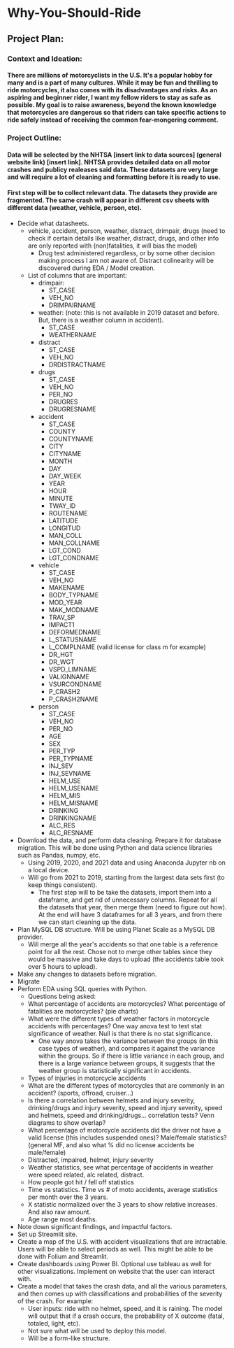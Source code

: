 # Why-You-Should-Ride

## Project Plan: 
### Context and Ideation: 
#### There are millions of motorcyclists in the U.S. It's a popular hobby for many and is a part of many cultures. While it may be fun and thrilling to ride motorcycles, it also comes with its disadvantages and risks. As an aspiring and beginner rider, I want my fellow riders to stay as safe as possible. My goal is to raise awareness, beyond the known knowledge that motorcycles are dangerous so that riders can take specific actions to ride safely instead of receiving the common fear-mongering comment. 

### Project Outline: 
#### Data will be selected by the NHTSA [insert link to data sources] (general website link) [insert link]. NHTSA provides detailed data on all motor crashes and publicy realeases said data. These datasets are very large and will require a lot of cleaning and formatting before it is ready to use. 

#### First step will be to collect relevant data. The datasets they provide are fragmented. The same crash will appear in different csv sheets with different data (weather, vehicle, person, etc). 
- Decide what datasheets.
  - vehicle, accident, person, weather, distract, drimpair, drugs (need to check if certain details like weather, distract, drugs, and other info are only reported with (non)fatalities, it will bias the model)
    - Drug test administered regardless, or by some other decision making process I am not aware of. Distract colinearity will be discovered during EDA / Model creation. 
  - List of columns that are important:
    - drimpair:
      - ST_CASE
      - VEH_NO
      - DRIMPAIRNAME
    - weather: (note: this is not available in 2019 dataset and before. But, there is a weather column in accident).
      - ST_CASE
      - WEATHERNAME
    - distract
      - ST_CASE
      - VEH_NO
      - DRDISTRACTNAME
    - drugs
      - ST_CASE
      - VEH_NO
      - PER_NO
      - DRUGRES
      - DRUGRESNAME
    - accident
      - ST_CASE
      - COUNTY
      - COUNTYNAME
      - CITY
      - CITYNAME
      - MONTH
      - DAY
      - DAY_WEEK
      - YEAR
      - HOUR
      - MINUTE
      - TWAY_ID
      - ROUTENAME
      - LATITUDE
      - LONGITUD
      - MAN_COLL
      - MAN_COLLNAME
      - LGT_COND
      - LGT_CONDNAME
    - vehicle
      - ST_CASE
      - VEH_NO
      - MAKENAME
      - BODY_TYPNAME
      - MOD_YEAR
      - MAK_MODNAME
      - TRAV_SP
      - IMPACT1
      - DEFORMEDNAME
      - L_STATUSNAME
      - L_COMPLNAME (valid license for class m for example)
      - DR_HGT
      - DR_WGT
      - VSPD_LIMNAME
      - VALIGNNAME
      - VSURCONDNAME
      - P_CRASH2
      - P_CRASH2NAME
    - person
      - ST_CASE
      - VEH_NO
      - PER_NO
      - AGE
      - SEX
      - PER_TYP
      - PER_TYPNAME
      - INJ_SEV
      - INJ_SEVNAME
      - HELM_USE
      - HELM_USENAME
      - HELM_MIS
      - HELM_MISNAME
      - DRINKING
      - DRINKINGNAME
      - ALC_RES
      - ALC_RESNAME
- Download the data, and perform data cleaning. Prepare it for database migration. This will be done using Python and data science libraries such as Pandas, numpy, etc.
  - Using 2019, 2020, and 2021 data and using Anaconda Jupyter nb on a local device.
  - Will go from 2021 to 2019, starting from the largest data sets first (to keep things consistent).
    - The first step will to be take the datasets, import them into a dataframe, and get rid of unnecessary columns. Repeat for all the datasets that year, then merge them (need to figure out how). At the end will have 3 dataframes for all 3 years, and from there we can start cleaning up the data. 
- Plan MySQL DB structure. Will be using Planet Scale as a MySQL DB provider.
  - Will merge all the year's accidents so that one table is a reference point for all the rest. Chose not to merge other tables since they would be massive and take days to upload (the accidents table took over 5 hours to upload).
- Make any changes to datasets before migration.
- Migrate
- Perform EDA using SQL queries with Python.
  - Questions being asked:
  - What percentage of accidents are motorcycles? What percentage of fatalities are motorcycles? (pie charts)
  - What were the different types of weather factors in motorcycle accidents with percentages? One way anova test to test stat significance of weather. Null is that there is no stat significance.
    - One way anova takes the variance between the groups (in this case types of weather), and compares it against the variance within the groups. So if there is little variance in each group, and there is a large variance between groups, it suggests that the weather group is statistically significant in accidents.
  - Types of injuries in motorcycle accidents
  - What are the different types of motorcycles that are commonly in an accident? (sports, offroad, cruiser...)
  - Is there a correlation between helmets and injury severity, drinking/drugs and injury severity, speed and injury severity, speed and helmets, speed and drinking/drugs... correlation tests? Venn diagrams to show overlap?
  - What percentage of motorcycle accidents did the driver not have a valid license (this includes suspended ones)? Male/female statistics? (general MF, and also what % did no license accidents be male/female)
  - Distracted, impaired, helmet, injury severity
  - Weather statistics, see what percentage of accidents in weather were speed related, alc related, distract.
  - How people got hit / fell off statistics
  - Time vs statistics. Time vs # of moto accidents, average statistics per month over the 3 years.
  - X statistic normalized over the 3 years to show relative increases. And also raw amount.
  - Age range most deaths.
- Note down significant findings, and impactful factors.
- Set up Streamlit site.
- Create a map of the U.S. with accident visualizations that are intractable. Users will be able to select periods as well. This might be able to be done with Folium and Streamlit.
- Create dashboards using Power BI. Optional use tableau as well for other visualizations. Implement on website that the user can interact with.
- Create a model that takes the crash data, and all the various parameters, and then comes up with classifications and probabilities of the severity of the crash. For example:
  -   User inputs: ride with no helmet, speed, and it is raining. The model will output that if a crash occurs, the probability of X outcome (fatal, totaled, light, etc).
  -   Not sure what will be used to deploy this model.
  -   Will be a form-like structure.
